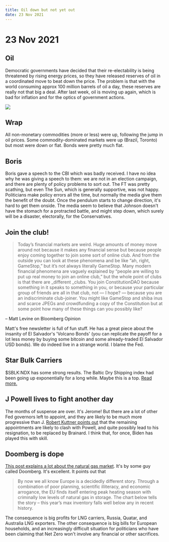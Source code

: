 ```yaml
---
title: Oil down but not yet out
date: 23 Nov 2021
---
```


# 23 Nov 2021

## Oil

Democratic governments have decided that their re-electability is being threatened by rising energy prices, so they have released reserves of oil in a coordinated move to beat down the price.
The problem is that with the world consuming approx 100 million barrels of oil a day, these reserves are really not that big a deal.
After last week, oil is moving up again, which is bad for inflation and for the optics of government actions.

<img src="https://www.tradingview.com/x/RfhRAGq2/">

## Wrap

All non-monetary commodities (more or less) were up, following the jump in oil prices.
Some commodity-dominated markets were up (Brazil, Toronto) but most were down or flat.
Bonds were pretty much flat.

## Boris

Boris gave a speech to the CBI which was badly received.
I have no idea why he was giving a speech to them: we are not in an election campaign, and there are plenty of policy problems to sort out.
The FT was pretty scathing, but even The Sun, which is generally supportive, was not happy.
Politicians make policy errors all the time, but normally the media give them the benefit of the doubt.
Once the pendulum starts to change direction, it's hard to get them onside.
The media seem to believe that Johnson doesn't have the stomach for a protracted battle, and might step down, which surely will be a disaster, electorally, for the Conservatives.


## Join the club!

> Today’s financial markets are weird. Huge amounts of money move around not because it makes any financial sense but because people enjoy coming together to join some sort of online club. And from the outside you can look at these phenomena and be like “ah, right, GameStop,” but it’s not always literally GameStop. Many modern financial phenomena are vaguely explained by “people are willing to put up real money to join an online club,” but the whole point of clubs is that there are _different _clubs. You join ConstitutionDAO because something in it speaks to something in you, or because your particular group of friends are all in that club, not — I hope? — because you are an indiscriminate club-joiner. You might like GameStop and shiba inus and scarce JPEGs and crowdfunding a copy of the Constitution but at some point how many of these things can you possibly like?

– Matt Levine on Bloomberg Opinion

Matt's free newsletter is full of fun stuff.
He has a great piece about the insanity of El Salvador's 'Volcano Bonds' (you can replicate the payoff for a lot less money by buying some bitcoin and some already-traded El Salvador USD bonds). 
We do indeed live in a strange world. I blame the Fed.

## Star Bulk Carriers

$SBLK:NDX has some strong results.
The Baltic Dry Shipping index had been going up exponentially for a long while.
Maybe this is a top. 
[Read more.](https://seekingalpha.com/article/4471247-star-bulk-carriers-corp-2021-q3-results-earnings-call-presentation)

## J Powell lives to fight another day

The months of suspense are over. It's Jerome!
But there are a lot of other Fed governors left to appoint, and they are likely to be  much more progressive than J.
[Robert Kuttner points out](https://twitter.com/rkuttnerwrites/status/1331607164763467776?s=20) that the remaining appointments are likely to clash with Powell, and quite possibly lead to his resignation, to be replaced by Brainard. 
I think that, for once,  Biden has played this with skill.

## Doomberg is dope

[This post explains a lot about the natural gas market](https://doomberg.substack.com/p/have-fun-staying-cold?r=nmbt&utm_campaign=post&utm_medium=web&utm_source=copy). It's by some guy called Doomberg. It's excellent. 
It points out that 

> By now we all know Europe is a decidedly different story. Through a combination of poor planning, scientific illiteracy, and economic arrogance, the EU finds itself entering peak heating season with criminally low levels of natural gas in storage. The chart below tells the story – this year’s max inventory falls well below any in recent history.

The consequence is big profits for LNG carriers, Russia, Quatar, and Australia LNG exporters. The other consequence is big bills for European households, and an increasingly difficult situation for politicians who have been claiming that Net Zero won't involve any financial or other sacrifices. 
